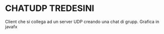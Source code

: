 # CHATUDP TREDESINI

Client che si collega ad un server UDP creando una chat di grupp.
Grafica in javafx
